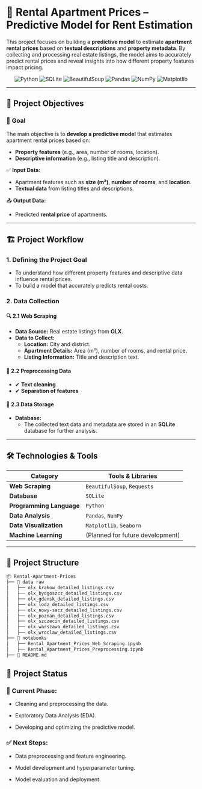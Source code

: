 # 🏡 Rental Apartment Prices – Predictive Model for Rent Estimation

This project focuses on building a **predictive model** to estimate **apartment rental prices** based on **textual descriptions** and **property metadata**. By collecting and processing real estate listings, the model aims to accurately predict rental prices and reveal insights into how different property features impact pricing.  

<p align="center">
  <img src="https://img.shields.io/badge/Python-3776AB?style=for-the-badge&logo=python&logoColor=white" alt="Python"/>
  <img src="https://img.shields.io/badge/SQLite-003B57?style=for-the-badge&logo=sqlite&logoColor=white" alt="SQLite"/>
  <img src="https://img.shields.io/badge/BeautifulSoup-4B275F?style=for-the-badge&logo=beautifulsoup&logoColor=white" alt="BeautifulSoup"/>
  <img src="https://img.shields.io/badge/Pandas-150458?style=for-the-badge&logo=pandas&logoColor=white" alt="Pandas"/>
  <img src="https://img.shields.io/badge/Numpy-013243?style=for-the-badge&logo=numpy&logoColor=white" alt="NumPy"/>
  <img src="https://img.shields.io/badge/Matplotlib-11557C?style=for-the-badge&logo=plotly&logoColor=white" alt="Matplotlib"/>
</p>

---

## 🎯 Project Objectives  

### 📌 **Goal**  
The main objective is to **develop a predictive model** that estimates apartment rental prices based on:  
- **Property features** (e.g., area, number of rooms, location).  
- **Descriptive information** (e.g., listing title and description).  

✅ **Input Data:**  
- Apartment features such as **size (m²)**, **number of rooms**, and **location**.  
- **Textual data** from listing titles and descriptions.  

📤 **Output Data:**  
- Predicted **rental price** of apartments.  

---

## 🏗️ Project Workflow  

### **1. Defining the Project Goal**  
- To understand how different property features and descriptive data influence rental prices.  
- To build a model that accurately predicts rental costs.  

### **2. Data Collection**  

#### 🔍 **2.1 Web Scraping**  
- **Data Source:** Real estate listings from **OLX**.  
- **Data to Collect:**  
  - **Location:** City and district.  
  - **Apartment Details:** Area (m²), number of rooms, and rental price.  
  - **Listing Information:** Title and description text.  

#### 🏦 **2.2 Preprocessing Data**  
- ✔ **Text cleaning** 
- ✔ **Separation of features**

#### 🏦 **2.3 Data Storage**  
- **Database:**  
  - The collected text data and metadata are stored in an **SQLite** database for further analysis.  

---

## 🛠️ Technologies & Tools  

| **Category**         | **Tools & Libraries**                              |
|-----------------------|--------------------------------------------------|
| **Web Scraping**      | `BeautifulSoup`, `Requests`                      |
| **Database**          | `SQLite`                                         |
| **Programming Language** | `Python`                                      |
| **Data Analysis**     | `Pandas`, `NumPy`                                |
| **Data Visualization**| `Matplotlib`, `Seaborn`                          |
| **Machine Learning**  | (Planned for future development)                 |

---

## 🚀 Project Structure  

```bash
📦 Rental-Apartment-Prices
├── 📁 data raw
│   ├── olx_krakow_detailed_listings.csv
│   ├── olx_bydgoszcz_detailed_listings.csv
│   ├── olx_gdansk_detailed_listings.csv
│   ├── olx_lodz_detailed_listings.csv
│   ├── olx_nowy-sacz_detailed_listings.csv
│   ├── olx_poznan_detailed_listings.csv
│   ├── olx_szczecin_detailed_listings.csv
│   ├── olx_warszawa_detailed_listings.csv
│   ├── olx_wroclaw_detailed_listings.csv
├── 📁 notebooks
│   ├── Rental_Apartment_Prices_Web_Scraping.ipynb
│   ├── Rental_Apartment_Prices_Preprocessing.ipynb
├── 📄 README.md
```

##  🚧 Project Status
###  🚀 **Current Phase:**  

- Cleaning and preprocessing the data.

- Exploratory Data Analysis (EDA).

- Developing and optimizing the predictive model.

### ✅ **Next Steps:** 

- Data preprocessing and feature engineering.

- Model development and hyperparameter tuning.

- Model evaluation and deployment.